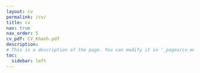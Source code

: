 ```yaml
---
layout: cv
permalink: /cv/
title: cv
nav: true
nav_order: 5
cv_pdf: CV_Khanh.pdf
description: 
# This is a description of the page. You can modify it in '_pages/cv.md'. You can also change or remove the top pdf download button.
toc:
  sidebar: left
---
```

